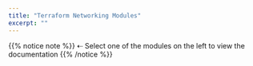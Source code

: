 ```yaml
---
title: "Terraform Networking Modules"
excerpt: ""
---
```


{{% notice note %}}
⇠ Select one of the modules on the left to view the documentation
{{% /notice %}}
